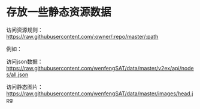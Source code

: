 # 存放一些静态资源数据

访问资源规则：https://raw.githubusercontent.com/:owner/:repo/master/:path

例如：

访问json数据：https://raw.githubusercontent.com/wenfengSAT/data/master/v2ex/api/nodes/all.json

访问静态图片：https://raw.githubusercontent.com/wenfengSAT/data/master/images/head.jpg
